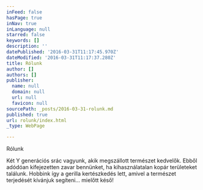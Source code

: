 ```yaml
---
inFeed: false
hasPage: true
inNav: true
inLanguage: null
starred: false
keywords: []
description: ''
datePublished: '2016-03-31T11:17:45.970Z'
dateModified: '2016-03-31T11:17:37.280Z'
title: Rólunk
author: []
authors: []
publisher:
  name: null
  domain: null
  url: null
  favicon: null
sourcePath: _posts/2016-03-31-rolunk.md
published: true
url: rolunk/index.html
_type: WebPage

---
```

Rólunk

Két Y generációs srác vagyunk, akik megszállott természet kedvelők. Ebből adódóan kifejezetten zavar bennünket, ha kihasználatalan kopár területeket találunk. Hobbink így a gerilla kertészkedés lett, amivel a természet terjedését kívánjuk segíteni... mielőtt késő!